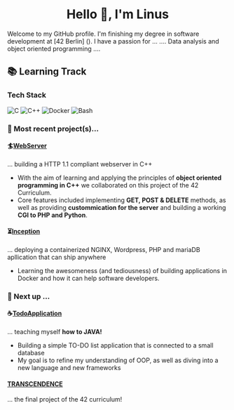 <h1 align="center">Hello 👋, I'm Linus</h1>

Welcome to my GitHub profile. I'm finishing my degree in software development at [42 Berlin] (). I have a passion for ...
.... Data analysis and object oriented programming ....

## 📚 Learning Track
### Tech Stack
![C](https://img.shields.io/badge/c-%2300599C.svg?style=for-the-badge&logo=c&logoColor=white) ![C++](https://img.shields.io/badge/C%2B%2B-00599C?style=for-the-badge&logo=c%2B%2B&logoColor=white) ![Docker](https://img.shields.io/badge/docker-%230db7ed.svg?style=for-the-badge&logo=docker&logoColor=white) ![Bash](https://img.shields.io/badge/GNU%20Bash-4EAA25?style=for-the-badge&logo=GNU%20Bash&logoColor=white)

### 🌟 Most recent project(s)...

#### 🏄[WebServer](https://github.com/Linuswidmer/42_webserv)
... building a HTTP 1.1 compliant webserver in C++
- With the aim of learning and applying the principles of **object oriented programming in C++** we collaborated on this project of the 42 Curriculum.
- Core features included implementing **GET, POST & DELETE** methods, as well as providing **custommication for the server** and building a working **CGI to PHP and Python**.
#### ⏳[Inception](https://github.com/Linuswidmer/42_inception)
... deploying a containerized NGINX, Wordpress, PHP and mariaDB apllication that can ship anywhere
- Learning the awesomeness (and tediousness) of building applications in Docker and how it can help software developers.


### 🚀 Next up ...
#### ☕[TodoApplication](https://github.com/Linuswidmer/java_todo_app)
... teaching myself **how to JAVA!**
- Building a simple TO-DO list application that is connected to a small database 
- My goal is to refine my understanding of OOP, as well as diving into a new language and new frameworks

#### [TRANSCENDENCE]()
... the final project of the 42 curriculum!

